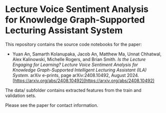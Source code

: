 # Lecture Voice Sentiment Analysis for Knowledge Graph-Supported Lecturing Assistant System

This repository contains the source code notebooks for the paper: 

- Yuan An, Samarth Kolanupaka, Jacob An, Matthew Ma, Unnat Chhatwal, Alex Kalinowski, Michelle Rogers, and Brian Smith. *Is the Lecture Engaging for Learning? Lecture Voice Sentiment Analysis for Knowledge Graph-Supported Intelligent Lecturing Assistant (ILA) System*. arXiv e-prints, page arXiv:2408.10492, August 2024. [https://arxiv.org/abs/2408.10492](https://arxiv.org/abs/2408.10492)
  
The data/ subfolder contains extracted features from the train and validation sets.

Please see the paper for contact information. 
